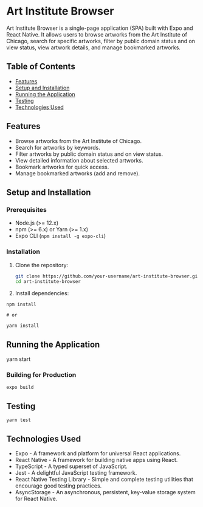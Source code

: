 # Art Institute Browser

Art Institute Browser is a single-page application (SPA) built with Expo and React Native. It allows users to browse artworks from the Art Institute of Chicago, search for specific artworks, filter by public domain status and on view status, view artwork details, and manage bookmarked artworks.

## Table of Contents

- [Features](#features)
- [Setup and Installation](#setup-and-installation)
- [Running the Application](#running-the-application)
- [Testing](#testing)
- [Technologies Used](#technologies-used)

## Features

- Browse artworks from the Art Institute of Chicago.
- Search for artworks by keywords.
- Filter artworks by public domain status and on view status.
- View detailed information about selected artworks.
- Bookmark artworks for quick access.
- Manage bookmarked artworks (add and remove).

## Setup and Installation

### Prerequisites

- Node.js (>= 12.x)
- npm (>= 6.x) or Yarn (>= 1.x)
- Expo CLI (`npm install -g expo-cli`)

### Installation

1. Clone the repository:

   ```sh
   git clone https://github.com/your-username/art-institute-browser.git
   cd art-institute-browser
   ```

2. Install dependencies:

```
npm install

# or

yarn install
```

## Running the Application

yarn start

### Building for Production

```
expo build
```

## Testing

```
yarn test
```

## Technologies Used

- Expo - A framework and platform for universal React applications.
- React Native - A framework for building native apps using React.
- TypeScript - A typed superset of JavaScript.
- Jest - A delightful JavaScript testing framework.
- React Native Testing Library - Simple and complete testing utilities that encourage good testing practices.
- AsyncStorage - An asynchronous, persistent, key-value storage system for React Native.
